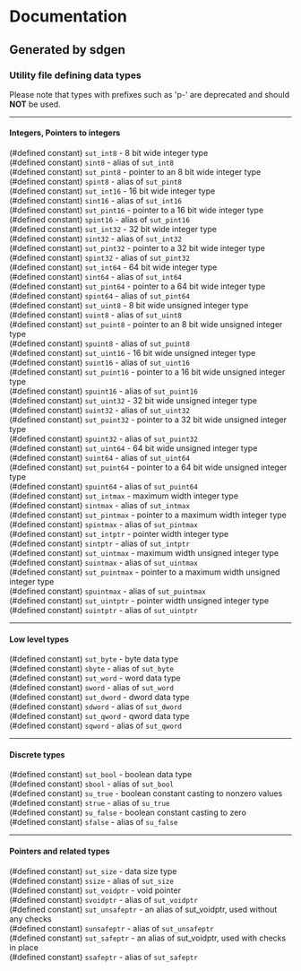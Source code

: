 # Documentation  
## Generated by sdgen
### Utility file defining data types
Please note that types with prefixes such as 'p-' are deprecated and should 
**NOT**
 be used.

---

#### Integers, Pointers to integers
(#defined constant) `sut_int8` - 8 bit wide integer type  
(#defined constant) `sint8` - alias of `sut_int8`  
(#defined constant) `sut_pint8` - pointer to an 8 bit wide integer type  
(#defined constant) `spint8` - alias of `sut_pint8`  
(#defined constant) `sut_int16` - 16 bit wide integer type  
(#defined constant) `sint16` - alias of `sut_int16`  
(#defined constant) `sut_pint16` - pointer to a 16 bit wide integer type  
(#defined constant) `spint16` - alias of `sut_pint16`  
(#defined constant) `sut_int32` - 32 bit wide integer type  
(#defined constant) `sint32` - alias of `sut_int32`  
(#defined constant) `sut_pint32` - pointer to a 32 bit wide integer type  
(#defined constant) `spint32` - alias of `sut_pint32`  
(#defined constant) `sut_int64` - 64 bit wide integer type  
(#defined constant) `sint64` - alias of `sut_int64`  
(#defined constant) `sut_pint64` - pointer to a 64 bit wide integer type  
(#defined constant) `spint64` - alias of `sut_pint64`  
(#defined constant) `sut_uint8` - 8 bit wide unsigned integer type  
(#defined constant) `suint8` - alias of `sut_uint8`  
(#defined constant) `sut_puint8` - pointer to an 8 bit wide unsigned integer type  
(#defined constant) `spuint8` - alias of `sut_puint8`  
(#defined constant) `sut_uint16` - 16 bit wide unsigned integer type  
(#defined constant) `suint16` - alias of `sut_uint16`  
(#defined constant) `sut_puint16` - pointer to a 16 bit wide unsigned integer type  
(#defined constant) `spuint16` - alias of `sut_puint16`  
(#defined constant) `sut_uint32` - 32 bit wide unsigned integer type  
(#defined constant) `suint32` - alias of `sut_uint32`  
(#defined constant) `sut_puint32` - pointer to a 32 bit wide unsigned integer type  
(#defined constant) `spuint32` - alias of `sut_puint32`  
(#defined constant) `sut_uint64` - 64 bit wide unsigned integer type  
(#defined constant) `suint64` - alias of `sut_uint64`  
(#defined constant) `sut_puint64` - pointer to a 64 bit wide unsigned integer type  
(#defined constant) `spuint64` - alias of `sut_puint64`  
(#defined constant) `sut_intmax` - maximum width integer type  
(#defined constant) `sintmax` - alias of `sut_intmax`  
(#defined constant) `sut_pintmax` - pointer to a maximum width integer type  
(#defined constant) `spintmax` - alias of `sut_pintmax`  
(#defined constant) `sut_intptr` - pointer width integer type  
(#defined constant) `sintptr` - alias of `sut_intptr`  
(#defined constant) `sut_uintmax` - maximum width unsigned integer type  
(#defined constant) `suintmax` - alias of `sut_uintmax`  
(#defined constant) `sut_puintmax` - pointer to a maximum width unsigned integer type  
(#defined constant) `spuintmax` - alias of `sut_puintmax`  
(#defined constant) `sut_uintptr` - pointer width unsigned integer type  
(#defined constant) `suintptr` - alias of `sut_uintptr`  

---

#### Low level types
(#defined constant) `sut_byte` - byte data type  
(#defined constant) `sbyte` - alias of `sut_byte`  
(#defined constant) `sut_word` - word data type  
(#defined constant) `sword` - alias of `sut_word`  
(#defined constant) `sut_dword` - dword data type  
(#defined constant) `sdword` - alias of `sut_dword`  
(#defined constant) `sut_qword` - qword data type  
(#defined constant) `sqword` - alias of `sut_qword`  

---

#### Discrete types
(#defined constant) `sut_bool` - boolean data type  
(#defined constant) `sbool` - alias of `sut_bool`  
(#defined constant) `su_true` - boolean constant casting to nonzero values  
(#defined constant) `strue` - alias of `su_true`  
(#defined constant) `su_false` - boolean constant casting to zero  
(#defined constant) `sfalse` - alias of `su_false`  

---

#### Pointers and related types
(#defined constant) `sut_size` - data size type  
(#defined constant) `ssize` - alias of `sut_size`  
(#defined constant) `sut_voidptr` - void pointer  
(#defined constant) `svoidptr` - alias of `sut_voidptr`  
(#defined constant) `sut_unsafeptr` - an alias of sut_voidptr, used without any checks  
(#defined constant) `sunsafeptr` - alias of `sut_unsafeptr`  
(#defined constant) `sut_safeptr` - an alias of sut_voidptr, used with checks in place  
(#defined constant) `ssafeptr` - alias of `sut_safeptr`  
